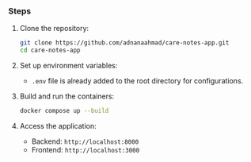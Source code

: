 ### Steps
1. Clone the repository:
   ```bash
   git clone https://github.com/adnanaahmad/care-notes-app.git
   cd care-notes-app
   ```

2. Set up environment variables:
   - `.env` file is already added to the root directory for configurations.

3. Build and run the containers:
   ```bash
   docker compose up --build
   ```

4. Access the application:
   - Backend: `http://localhost:8000`
   - Frontend: `http://localhost:3000`
